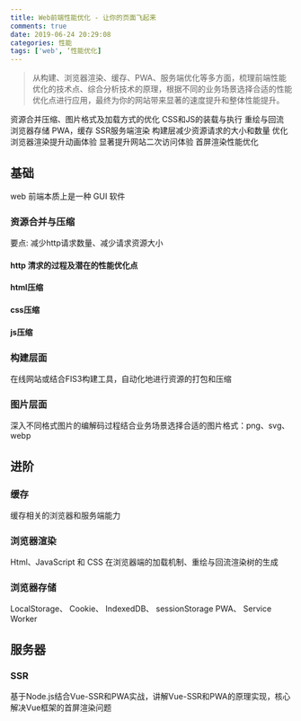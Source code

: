 ```yaml
---
title: Web前端性能优化 - 让你的页面飞起来
comments: true
date: 2019-06-24 20:29:08
categories: 性能
tags: ['web', ‘性能优化]
---
```


> 从构建、浏览器渲染、缓存、PWA、服务端优化等多方面，梳理前端性能优化的技术点、综合分析技术的原理，根据不同的业务场景选择合适的性能优化点进行应用，最终为你的网站带来显著的速度提升和整体性能提升。


资源合并压缩、图片格式及加载方式的优化
CSS和JS的装载与执行
重绘与回流
浏览器存储
PWA，缓存
SSR服务端渲染
构建层减少资源请求的大小和数量
优化浏览器渲染提升动画体验
显著提升网站二次访问体验
首屏渲染性能优化

## 基础
web 前端本质上是一种 GUI 软件

### 资源合并与压缩
要点: 减少http请求数量、减少请求资源大小
####  http 清求的过程及潜在的性能优化点
#### html压缩
#### css压缩 
#### js压缩

### 构建层面
在线网站或结合FIS3构建工具，自动化地进行资源的打包和压缩

### 图片层面
深入不同格式图片的编解码过程结合业务场景选择合适的图片格式：png、svg、webp

## 进阶
### 缓存
缓存相关的浏览器和服务端能力

### 浏览器渲染
Html、JavaScript 和 CSS 在浏览器端的加载机制、重绘与回流渲染树的生成

### 浏览器存储
LocalStorage、 Cookie、 IndexedDB、 sessionStorage PWA、 Service Worker

## 服务器
### SSR
基于Node.js结合Vue-SSR和PWA实战，讲解Vue-SSR和PWA的原理实现，核心解决Vue框架的首屏渲染问题





